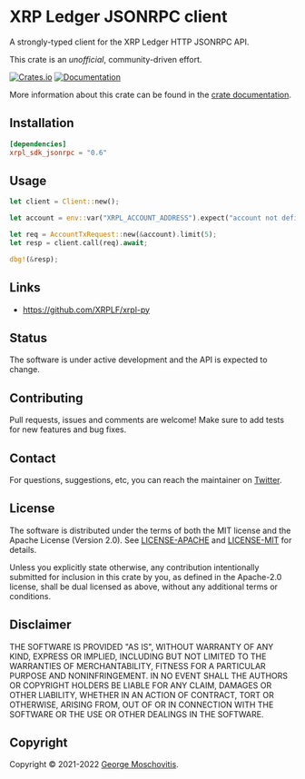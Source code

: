 # XRP Ledger JSONRPC client

A strongly-typed client for the XRP Ledger HTTP JSONRPC API.

This crate is an *unofficial*, community-driven effort.

[![Crates.io](https://img.shields.io/crates/v/xrpl_sdk_jsonrpc)](https://crates.io/crates/xrpl_sdk_jsonrpc)
[![Documentation](https://docs.rs/xrpl_sdk_jsonrpc/badge.svg)](https://docs.rs/xrpl_sdk_jsonrpc)

More information about this crate can be found in the [crate documentation][docs].

## Installation

```toml
[dependencies]
xrpl_sdk_jsonrpc = "0.6"
```

## Usage

```rust
let client = Client::new();

let account = env::var("XRPL_ACCOUNT_ADDRESS").expect("account not defined");

let req = AccountTxRequest::new(&account).limit(5);
let resp = client.call(req).await;

dbg!(&resp);
```

## Links

- https://github.com/XRPLF/xrpl-py

## Status

The software is under active development and the API is expected to change.

## Contributing

Pull requests, issues and comments are welcome! Make sure to add tests for new features and bug fixes.

## Contact

For questions, suggestions, etc, you can reach the maintainer on [Twitter](https://twitter.com/gmosx).

## License

The software is distributed under the terms of both the MIT license and the Apache License (Version 2.0). See [LICENSE-APACHE](LICENSE-APACHE) and [LICENSE-MIT](LICENSE-MIT) for details.

Unless you explicitly state otherwise, any contribution intentionally submitted for inclusion in this crate by you, as defined in the Apache-2.0 license, shall be dual licensed as above, without any additional terms or conditions.

## Disclaimer

THE SOFTWARE IS PROVIDED "AS IS", WITHOUT WARRANTY OF
ANY KIND, EXPRESS OR IMPLIED, INCLUDING BUT NOT LIMITED
TO THE WARRANTIES OF MERCHANTABILITY, FITNESS FOR A
PARTICULAR PURPOSE AND NONINFRINGEMENT. IN NO EVENT
SHALL THE AUTHORS OR COPYRIGHT HOLDERS BE LIABLE FOR ANY
CLAIM, DAMAGES OR OTHER LIABILITY, WHETHER IN AN ACTION
OF CONTRACT, TORT OR OTHERWISE, ARISING FROM, OUT OF OR
IN CONNECTION WITH THE SOFTWARE OR THE USE OR OTHER
DEALINGS IN THE SOFTWARE.

## Copyright

Copyright © 2021-2022 [George Moschovitis](https://gmosx.ninja).

[docs]: https://docs.rs/xrpl_sdk_jsonrpc